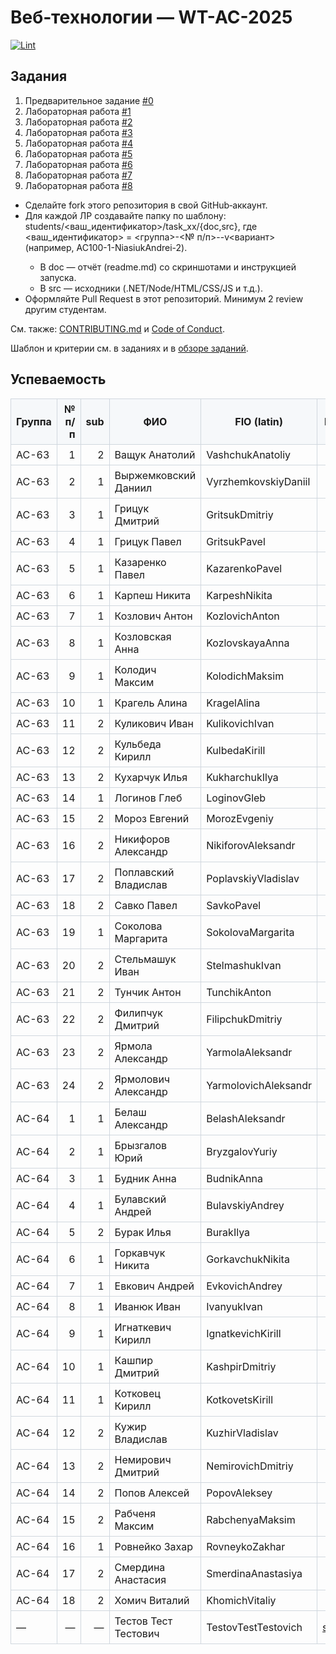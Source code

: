 # Веб‑технологии — WT-AC-2025

[![Lint](https://github.com/brstu/WT-AC-2025/actions/workflows/lint.yml/badge.svg)](https://github.com/brstu/WT-AC-2025/actions/workflows/lint.yml)

## Задания

1. Предварительное задание [#0](./tasks/task_00/readme.md)
2. Лабораторная работа [#1](./tasks/task_01/readme.md)
3. Лабораторная работа [#2](./tasks/task_02/readme.md)
4. Лабораторная работа [#3](./tasks/task_03/readme.md)
5. Лабораторная работа [#4](./tasks/task_04/readme.md)
6. Лабораторная работа [#5](./tasks/task_05/readme.md)
7. Лабораторная работа [#6](./tasks/task_06/readme.md)
8. Лабораторная работа [#7](./tasks/task_07/readme.md)
9. Лабораторная работа [#8](./tasks/task_08/readme.md)

- Сделайте fork этого репозитория в свой GitHub‑аккаунт.
- Для каждой ЛР создавайте папку по шаблону: students/<ваш_идентификатор>/task_xx/{doc,src}, где <ваш_идентификатор> = <группа>-<№ п/п>-<SurnameName>-v<вариант> (например, AC100-1-NiasiukAndrei-2).
  - В doc — отчёт (readme.md) со скриншотами и инструкцией запуска.
  - В src — исходники (.NET/Node/HTML/CSS/JS и т.д.).
- Оформляйте Pull Request в этот репозиторий. Минимум 2 review другим студентам.

См. также: [CONTRIBUTING.md](./CONTRIBUTING.md) и [Code of Conduct](./CODE_OF_CONDUCT.md).

Шаблон и критерии см. в заданиях и в [обзоре заданий](./tasks/readme.md).

## Успеваемость

<!-- markdownlint-disable MD056 -->

| Группа | № п/п | sub | ФИО | FIO (latin) | Directory name | #0 | #1 | #2 | #3 | #4 | #5 | #6 | #7 | #8 | #9 | #10 | #11 | #12 | #13 | #14 | #15 | #16 | Рейтинг |
|--------|------:|----------:|-----|-------------|-----------------|----|----|----|----|----|----|----|----|----|----|-----|-----|-----|-----|-----|-----|-----|---------|
| АС-63 | 1 | 2 | Ващук Анатолий | VashchukAnatoliy |  |  |  |  |  |  |  |  |  |  |  |  |  |  |  |  |  |  |  |
| АС-63 | 2 | 1 | Выржемковский Даниил | VyrzhemkovskiyDaniil |  |  |  |  |  |  |  |  |  |  |  |  |  |  |  |  |  |  |  |
| АС-63 | 3 | 1 | Грицук Дмитрий | GritsukDmitriy |  |  |  |  |  |  |  |  |  |  |  |  |  |  |  |  |  |  |  |
| АС-63 | 4 | 1 | Грицук Павел | GritsukPavel |  |  |  |  |  |  |  |  |  |  |  |  |  |  |  |  |  |  |  |
| АС-63 | 5 | 1 | Казаренко Павел | KazarenkoPavel |  |  |  |  |  |  |  |  |  |  |  |  |  |  |  |  |  |  |  |
| АС-63 | 6 | 1 | Карпеш Никита | KarpeshNikita |  |  |  |  |  |  |  |  |  |  |  |  |  |  |  |  |  |  |  |
| АС-63 | 7 | 1 | Козлович Антон | KozlovichAnton |  |  |  |  |  |  |  |  |  |  |  |  |  |  |  |  |  |  |  |
| АС-63 | 8 | 1 | Козловская Анна | KozlovskayaAnna |  |  |  |  |  |  |  |  |  |  |  |  |  |  |  |  |  |  |  |
| АС-63 | 9 | 1 | Колодич Максим | KolodichMaksim |  |  |  |  |  |  |  |  |  |  |  |  |  |  |  |  |  |  |  |
| АС-63 | 10 | 1 | Крагель Алина | KragelAlina |  |  |  |  |  |  |  |  |  |  |  |  |  |  |  |  |  |  |  |
| АС-63 | 11 | 2 | Куликович Иван | KulikovichIvan |  |  |  |  |  |  |  |  |  |  |  |  |  |  |  |  |  |  |  |
| АС-63 | 12 | 2 | Кульбеда Кирилл | KulbedaKirill |  |  |  |  |  |  |  |  |  |  |  |  |  |  |  |  |  |  |  |
| АС-63 | 13 | 2 | Кухарчук Илья | KukharchukIlya |  |  |  |  |  |  |  |  |  |  |  |  |  |  |  |  |  |  |  |
| АС-63 | 14 | 1 | Логинов Глеб | LoginovGleb |  |  |  |  |  |  |  |  |  |  |  |  |  |  |  |  |  |  |  |
| АС-63 | 15 | 2 | Мороз Евгений | MorozEvgeniy |  |  |  |  |  |  |  |  |  |  |  |  |  |  |  |  |  |  |  |
| АС-63 | 16 | 2 | Никифоров Александр | NikiforovAleksandr |  |  |  |  |  |  |  |  |  |  |  |  |  |  |  |  |  |  |  |
| АС-63 | 17 | 2 | Поплавский Владислав | PoplavskiyVladislav |  |  |  |  |  |  |  |  |  |  |  |  |  |  |  |  |  |  |  |
| АС-63 | 18 | 2 | Савко Павел | SavkoPavel |  |  |  |  |  |  |  |  |  |  |  |  |  |  |  |  |  |  |  |
| АС-63 | 19 | 1 | Соколова Маргарита | SokolovaMargarita |  |  |  |  |  |  |  |  |  |  |  |  |  |  |  |  |  |  |  |
| АС-63 | 20 | 2 | Стельмашук Иван | StelmashukIvan |  |  |  |  |  |  |  |  |  |  |  |  |  |  |  |  |  |  |  |
| АС-63 | 21 | 2 | Тунчик Антон | TunchikAnton |  |  |  |  |  |  |  |  |  |  |  |  |  |  |  |  |  |  |  |
| АС-63 | 22 | 2 | Филипчук Дмитрий | FilipchukDmitriy |  |  |  |  |  |  |  |  |  |  |  |  |  |  |  |  |  |  |  |
| АС-63 | 23 | 2 | Ярмола Александр | YarmolaAleksandr |  |  |  |  |  |  |  |  |  |  |  |  |  |  |  |  |  |  |  |
| АС-63 | 24 | 2 | Ярмолович Александр | YarmolovichAleksandr |  |  |  |  |  |  |  |  |  |  |  |  |  |  |  |  |  |  |  |
| АС-64 | 1 | 1 | Белаш Александр | BelashAleksandr |  |  |  |  |  |  |  |  |  |  |  |  |  |  |  |  |  |  |  |
| АС-64 | 2 | 1 | Брызгалов Юрий | BryzgalovYuriy |  |  |  |  |  |  |  |  |  |  |  |  |  |  |  |  |  |  |  |
| АС-64 | 3 | 1 | Будник Анна | BudnikAnna |  |  |  |  |  |  |  |  |  |  |  |  |  |  |  |  |  |  |  |
| АС-64 | 4 | 1 | Булавский Андрей | BulavskiyAndrey |  |  |  |  |  |  |  |  |  |  |  |  |  |  |  |  |  |  |  |
| АС-64 | 5 | 2 | Бурак Илья | BurakIlya |  |  |  |  |  |  |  |  |  |  |  |  |  |  |  |  |  |  |  |
| АС-64 | 6 | 1 | Горкавчук Никита | GorkavchukNikita |  |  |  |  |  |  |  |  |  |  |  |  |  |  |  |  |  |  |  |
| АС-64 | 7 | 1 | Евкович Андрей | EvkovichAndrey |  |  |  |  |  |  |  |  |  |  |  |  |  |  |  |  |  |  |  |
| АС-64 | 8 | 1 | Иванюк Иван | IvanyukIvan |  |  |  |  |  |  |  |  |  |  |  |  |  |  |  |  |  |  |  |
| АС-64 | 9 | 1 | Игнаткевич Кирилл | IgnatkevichKirill |  |  |  |  |  |  |  |  |  |  |  |  |  |  |  |  |  |  |  |
| АС-64 | 10 | 1 | Кашпир Дмитрий | KashpirDmitriy |  |  |  |  |  |  |  |  |  |  |  |  |  |  |  |  |  |  |  |
| АС-64 | 11 | 1 | Котковец Кирилл | KotkovetsKirill |  |  |  |  |  |  |  |  |  |  |  |  |  |  |  |  |  |  |  |
| АС-64 | 12 | 2 | Кужир Владислав | KuzhirVladislav |  |  |  |  |  |  |  |  |  |  |  |  |  |  |  |  |  |  |  |
| АС-64 | 13 | 2 | Немирович Дмитрий | NemirovichDmitriy |  |  |  |  |  |  |  |  |  |  |  |  |  |  |  |  |  |  |  |
| АС-64 | 14 | 2 | Попов Алексей | PopovAleksey |  |  |  |  |  |  |  |  |  |  |  |  |  |  |  |  |  |  |  |
| АС-64 | 15 | 2 | Рабченя Максим | RabchenyaMaksim |  |  |  |  |  |  |  |  |  |  |  |  |  |  |  |  |  |  |  |
| АС-64 | 16 | 1 | Ровнейко Захар | RovneykoZakhar |  |  |  |  |  |  |  |  |  |  |  |  |  |  |  |  |  |  |  |
| АС-64 | 17 | 2 | Смердина Анастасия | SmerdinaAnastasiya |  |  |  |  |  |  |  |  |  |  |  |  |  |  |  |  |  |  |  |
| АС-64 | 18 | 2 | Хомич Виталий | KhomichVitaliy |  |  |  |  |  |  |  |  |  |  |  |  |  |  |  |  |  |  |  |
|  —  |  —  |  —  | Тестов Тест Тестович | TestovTestTestovich | [students/your_id](./students/your_id/) | ✓ |  |  |  |  |  |  |  |  |  |  |  |  |  |  |  |         |

<style>
table { border-collapse: collapse; }
table th, table td { border: 1px solid #d0d7de; padding: 6px 8px; }
table thead th { background-color: #f6f8fa; }
 </style>

<!-- markdownlint-enable MD056 -->
